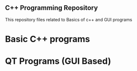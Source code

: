 ## C++ Programming Repository 

This repository files related to Basics of c++ and GUI programs

# Basic C++ programs
# QT Programs (GUI Based)
